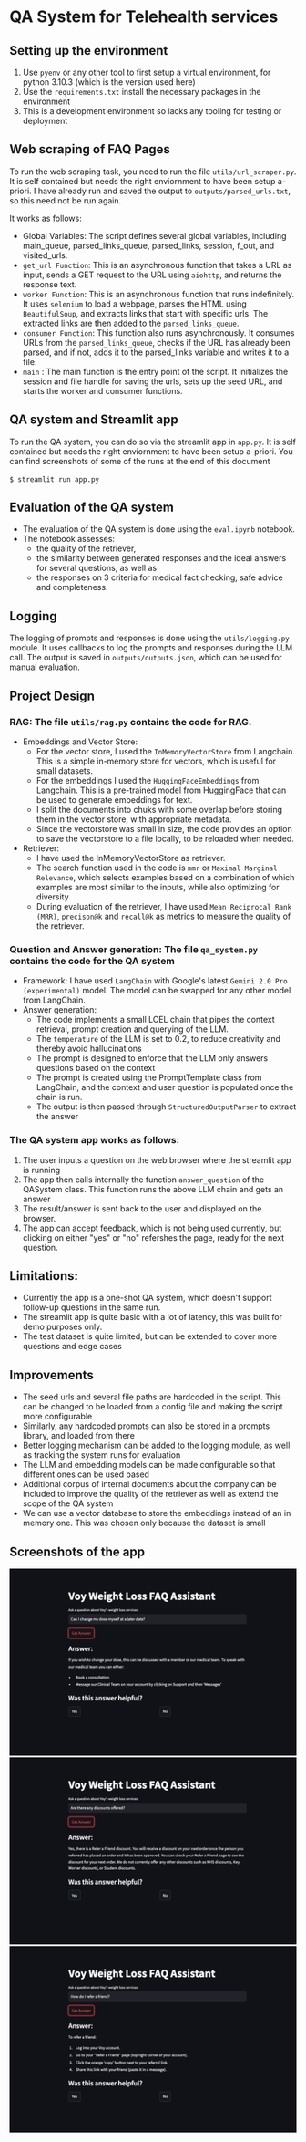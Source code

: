 # QA System for Telehealth services 

## Setting up the environment
1. Use `pyenv` or any other tool to first setup a virtual environment, for python 3.10.3 (which is the version used here)
2. Use the `requirements.txt` install the necessary packages in the environment
3. This is a development environment so lacks any tooling for testing or deployment
   
## Web scraping of FAQ Pages
To run the web scraping task, you need to run the file `utils/url_scraper.py`. It is self contained but needs the right enviornment to have been setup a-priori. I have already run and saved the output to `outputs/parsed_urls.txt`, so this need not be run again.

It works as follows:
* Global Variables: The script defines several global variables, including main_queue, parsed_links_queue, parsed_links, session, f_out, and visited_urls.
* `get_url Function`: This is an asynchronous function that takes a URL as input, sends a GET request to the URL using `aiohttp`, and returns the response text. 
* `worker Function`: This is an asynchronous function that runs indefinitely. It uses `selenium` to load a webpage, parses the HTML using `BeautifulSoup`, and extracts links that start with specific urls. The extracted links are then added to the `parsed_links_queue`.
* `consumer Function`: This function also runs asynchronously. It consumes URLs from the `parsed_links_queue`, checks if the URL has already been parsed, and if not, adds it to the parsed_links variable and writes it to a file.
* `main` : The main function is the entry point of the script. It initializes the session and file handle for saving the urls, sets up the seed URL, and starts the worker and consumer functions.


## QA system and Streamlit app
To run the QA system, you can do so via the streamlit app in `app.py`. It is self contained but needs the right enviornment to have been setup a-priori.
You can find screenshots of some of the runs at the end of this document

`$ streamlit run app.py`

## Evaluation of the QA system
* The evaluation of the QA system is done using the `eval.ipynb` notebook.  
* The notebook assesses:
    * the quality of the retriever, 
    * the similarity between generated responses and the ideal answers for several questions, as well as 
    * the responses on 3 criteria for medical fact checking, safe advice and completeness.

## Logging
The logging of prompts and responses is done using the `utils/logging.py` module. It uses callbacks to log the prompts and responses during the LLM call. The output is saved in `outputs/outputs.json`, which can be used for manual evaluation.

## Project Design
### RAG: The file `utils/rag.py` contains the code for RAG.
* Embeddings and Vector Store:
    * For the vector store, I used the `InMemoryVectorStore` from Langchain. This is a simple in-memory store for vectors, which is useful for small datasets.
    * For the embeddings I used the `HuggingFaceEmbeddings` from Langchain. This is a pre-trained model from HuggingFace that can be used to generate embeddings for text.
    * I split the documents into chuks with some overlap before storing them in the vector store, with appropriate metadata.
    * Since the vectorstore was small in size, the code provides an option to save the vectorstore to a file locally, to be reloaded when needed.
* Retriever:
    * I have used the InMemoryVectorStore as retriever. 
    * The search function used in the code is `mmr` or `Maximal Marginal Relevance`, which selects examples based on a combination of which examples are most similar to the inputs, while also optimizing for diversity
    * During evaluation of the retriever, I have used `Mean Reciprocal Rank (MRR)`, `precison@k` and `recall@k` as metrics to measure the quality of the retriever.

### Question and Answer generation: The file `qa_system.py` contains the code for the QA system
* Framework: I have used `LangChain` with Google's latest `Gemini 2.0 Pro (experimental)` model. The model can be swapped for any other model from LangChain.
* Answer generation:
    * The code implements a small LCEL chain that pipes the context retrieval, prompt creation and querying of the LLM.
    * The `temperature` of the LLM is set to 0.2, to reduce creativity and thereby avoid hallucinations
    * The prompt is designed to enforce that the LLM only answers questions based on the context
    * The prompt is created using the PromptTemplate class from LangChain, and the context and user question is populated once the chain is run.
    * The output is then passed through `StructuredOutputParser` to extract the answer

### The QA system app works as follows:

1. The user inputs a question on the web browser where the streamlit app is running
2. The app then calls internally the function `answer_question` of the QASystem class. This function runs the above LLM chain and gets an answer
3. The result/answer is sent back to the user and displayed on the browser.
4. The app can accept feedback, which is not being used currently, but clicking on either "yes" or "no" refershes the page, ready for the next question.

## Limitations:
* Currently the app is a one-shot QA system, which doesn't support follow-up questions in the same run.
* The streamlit app is quite basic with a lot of latency, this was built for demo purposes only.
* The test dataset is quite limited, but can be extended to cover more questions and edge cases

## Improvements
* The seed urls and several file paths are hardcoded in the script. This can be changed to be loaded from a config file and making the script more configurable
* Similarly, any hardcoded prompts can also be stored in a prompts library, and loaded from there
* Better logging mechanism can be added to the logging module, as well as tracking the system runs for evaluation 
* The LLM and embedding models can be made configurable so that different ones can be used based
* Additional corpus of internal documents about the company can be included to improve the quality of the retriever as well as extend the scope of the QA system
* We can use a vector database to store the embeddings instead of an in memory one. This was chosen only because the dataset is small


## Screenshots of the app

![screenshot1](./images/screenshot1.png)
![screenshot2](./images/screenshot2.png)
![screenshot2](./images/screenshot3.png)